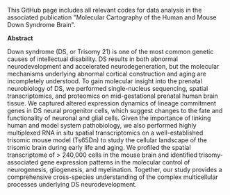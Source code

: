 This GitHub page includes all relevant codes for data analysis in the associated publication "Molecular Cartography of the Human and Mouse Down Syndrome Brain".

**Abstract**

Down syndrome (DS, or Trisomy 21) is one of the most common genetic causes of intellectual disability. DS results in both abnormal neurodevelopment and accelerated neurodegeneration, but the molecular mechanisms underlying abnormal cortical construction and aging are incompletely understood. To gain molecular insight into the prenatal neurobiology of DS, we performed single-nucleus sequencing, spatial transcriptomics, and proteomics on mid-gestational prenatal human brain tissue. We captured altered expression dynamics of lineage commitment genes in DS neural progenitor cells, which suggest changes to the fate and functionality of neuronal and glial cells. Given the importance of linking human and model system pathobiology, we also performed highly multiplexed RNA in situ spatial transcriptomics on a well-established trisomic mouse model (Ts65Dn) to study the cellular landscape of the trisomic brain during early life and aging. We profiled the spatial transcriptome of > 240,000 cells in the mouse brain and identified trisomy-associated gene expression patterns in the molecular control of neurogenesis, gliogenesis, and myelination. Together, our study provides a comprehensive cross-species understanding of the complex multicellular processes underlying DS neurodevelopment.
